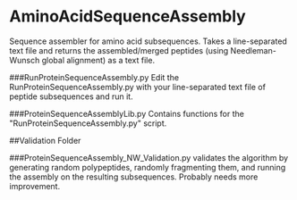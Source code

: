 # AminoAcidSequenceAssembly
Sequence assembler for amino acid subsequences. Takes a line-separated text file and returns the assembled/merged peptides (using Needleman-Wunsch global alignment) as a text file.


###RunProteinSequenceAssembly.py
Edit the RunProteinSequenceAssembly.py with your line-separated text file of peptide subsequences and run it.

###ProteinSequenceAssemblyLib.py 
Contains functions for the "RunProteinSequenceAssembly.py" script.

##Validation Folder

###ProteinSequenceAssembly_NW_Validation.py
validates the algorithm by generating random polypeptides, randomly fragmenting them, and running the assembly on the resulting subsequences. Probably needs more improvement.

